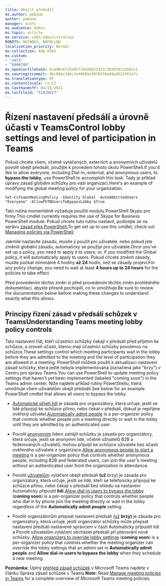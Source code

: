 ```yaml
---
title: Obejít předsálí
ms.author: pebaum
author: pebaum
manager: scotv
ms.audience: Admin
ms.topic: article
ms.service: o365-administration
ROBOTS: NOINDEX, NOFOLLOW
localization_priority: Normal
ms.collection: Adm_O365
ms.custom:
- "2673"
- "9000740"
ms.openlocfilehash: bcb40c6f15e957c0a59911322c3b28f03cd562c1
ms.sourcegitcommit: 8bc60ec34bc1e40685e3976576e04a2623f63a7c
ms.translationtype: MT
ms.contentlocale: cs-CZ
ms.lasthandoff: 04/15/2021
ms.locfileid: "51820027"
---
```

# <a name="control-lobby-settings-and-level-of-participation-in-teams"></a><span data-ttu-id="28155-102">Řízení nastavení předsálí a úrovně účasti v Teams</span><span class="sxs-lookup"><span data-stu-id="28155-102">Control lobby settings and level of participation in Teams</span></span>

<span data-ttu-id="28155-103">Pokud chcete všem, včetně vytáčených, externích a anonymních uživatelů povolit obejít předsálí, použijte k provedení tohoto úkolu PowerShell.</span><span class="sxs-lookup"><span data-stu-id="28155-103">If you'd like to allow everyone, including Dial-in, external, and anonymous users, to **bypass the lobby**, use PowerShell to accomplish this task.</span></span> <span data-ttu-id="28155-104">Tady je příklad úpravy zásad globální schůzky pro vaši organizaci.</span><span class="sxs-lookup"><span data-stu-id="28155-104">Here's an example of modifying the global meeting policy for your organization.</span></span>

`Set-CsTeamsMeetingPolicy -Identity Global -AutoAdmittedUsers "Everyone" -AllowPSTNUsersToBypassLobby $True`

<span data-ttu-id="28155-105">Tato rutina momentálně vyžaduje použití modulu PowerShell Skypu pro firmy.</span><span class="sxs-lookup"><span data-stu-id="28155-105">This cmdlet currently requires the use of Skype for Business PowerShell module.</span></span> <span data-ttu-id="28155-106">Pokud chcete tuto rutinu nastavit, podívejte se na správu [zásad přes PowerShell.](https://docs.microsoft.com/microsoftteams/teams-powershell-overview#managing-policies-via-powershell)</span><span class="sxs-lookup"><span data-stu-id="28155-106">To get set up to use this cmdlet, check out [Managing policies via PowerShell](https://docs.microsoft.com/microsoftteams/teams-powershell-overview#managing-policies-via-powershell).</span></span>

<span data-ttu-id="28155-107">Jakmile nastavíte zásadu, musíte ji použít pro uživatele. nebo pokud jste změnili globální zásadu, automaticky se použije pro uživatele.</span><span class="sxs-lookup"><span data-stu-id="28155-107">Once you’ve set up a policy, you need to apply it to users; or, if you modified the Global policy, it will automatically apply to users.</span></span> <span data-ttu-id="28155-108">Pokud chcete změnit zásady, musíte počkat minimálně 4 hodiny **až 24** hodin, než se zásady projeví.</span><span class="sxs-lookup"><span data-stu-id="28155-108">For any policy change, you need to wait at least **4 hours up to 24 hours** for the policies to take effect.</span></span> 

<span data-ttu-id="28155-109">Před provedením těchto změn si před provedením těchto změn prohlédněte dokumentaci, abyste přesně pochopili, co to umožňuje.</span><span class="sxs-lookup"><span data-stu-id="28155-109">Be sure to review the documentation below before making these changes to understand exactly what this allows.</span></span>


## <a name="understanding-teams-meeting-lobby-policy-controls"></a><span data-ttu-id="28155-110">Principy řízení zásad v předsálí schůzek v Teams</span><span class="sxs-lookup"><span data-stu-id="28155-110">Understanding Teams meeting lobby policy controls</span></span>

<span data-ttu-id="28155-111">Tato nastavení řídí, kteří účastníci schůzky čekají v předsálí před přijetím ke schůzce, a úroveň účasti, kterou mají účastníci schůzky povolenou na schůzce.</span><span class="sxs-lookup"><span data-stu-id="28155-111">These settings control which meeting participants wait in the lobby before they are admitted to the meeting and the level of participation they are allowed in a meeting.</span></span> <span data-ttu-id="28155-112">PowerShell můžete použít k aktualizaci nastavení zásad schůzky, která ještě nebyla implementovaná (označená jako "brzy") v Centru pro správu Teams.</span><span class="sxs-lookup"><span data-stu-id="28155-112">You can use PowerShell to update meeting policy settings that haven't yet been implemented (labeled "coming soon") in the Teams admin center.</span></span> <span data-ttu-id="28155-113">Níže najdete příklad rutiny PowerShellu, která umožňuje všem uživatelům obejít předsálí.</span><span class="sxs-lookup"><span data-stu-id="28155-113">See below for an example PowerShell cmdlet that allows all users to bypass the lobby.</span></span>

- <span data-ttu-id="28155-114">[Automatické přijetí lidí](https://docs.microsoft.com/microsoftteams/meeting-policies-in-teams#automatically-admit-people) je zásada pro organizátory, která určuje, jestli se lidé připojují ke schůzce přímo, nebo čekat v předsálí, dokud je nepřijme ověřený uživatel.</span><span class="sxs-lookup"><span data-stu-id="28155-114">[Automatically admit people](https://docs.microsoft.com/microsoftteams/meeting-policies-in-teams#automatically-admit-people) is a per-organizer policy that controls whether people join a meeting directly or wait in the lobby until they are admitted by an authenticated user.</span></span>

- <span data-ttu-id="28155-115">Povolit [anonymním](https://docs.microsoft.com/microsoftteams/meeting-policies-in-teams#allow-anonymous-people-to-start-a-meeting) lidem zahájit schůzku je zásada pro organizátory, která určuje, jestli se anonymní lidé, včetně uživatelů B2B a federovaných uživatelů, mohou připojit ke schůzce uživatele bez účasti ověřeného uživatele z organizace.</span><span class="sxs-lookup"><span data-stu-id="28155-115">[Allow anonymous people to start a meeting](https://docs.microsoft.com/microsoftteams/meeting-policies-in-teams#allow-anonymous-people-to-start-a-meeting) is a per-organizer policy that controls whether anonymous people, including B2B and federated users, can join the user's meeting without an authenticated user from the organization in attendance.</span></span>

- <span data-ttu-id="28155-116">Povolit [uživatelům](https://docs.microsoft.com/microsoftteams/meeting-policies-in-teams#allow-dial-in-users-to-bypass-the-lobby-coming-soon) vytáčení obejít předsálí **(už** brzy) je zásada pro organizátory, která určuje, jestli se lidé, kteří se telefonicky připojují ke schůzce přímo, nebo čekají v předsálí bez ohledu na nastavení Automaticky připustit **lidi.**</span><span class="sxs-lookup"><span data-stu-id="28155-116">[Allow dial-in users to bypass the lobby](https://docs.microsoft.com/microsoftteams/meeting-policies-in-teams#allow-dial-in-users-to-bypass-the-lobby-coming-soon) (**coming soon**) is a per-organizer policy that controls whether people who dial in by phone join the meeting directly or wait in the lobby regardless of the **Automatically admit people** setting.</span></span>

- <span data-ttu-id="28155-117">Povolit organizátorům přepsat nastavení předsálí [(už](https://docs.microsoft.com/microsoftteams/meeting-policies-in-teams#allow-organizers-to-override-lobby-settings-coming-soon) **brzy)** je zásada pro organizátory, která určuje, jestli  organizátor schůzky může přepsat nastavení předsálí nastavené správcem v části Automaticky připustit lidi a Povolit uživatelům vytáčení obcházet předsálí při plánování nové schůzky. </span><span class="sxs-lookup"><span data-stu-id="28155-117">[Allow organizers to override lobby settings](https://docs.microsoft.com/microsoftteams/meeting-policies-in-teams#allow-organizers-to-override-lobby-settings-coming-soon) (**coming soon**) is a per-organizer policy that controls whether the meeting organizer can override the lobby settings that an admin set in **Automatically admit people** and **Allow dial-in users to bypass the lobby** when they schedule a new meeting.</span></span>

<span data-ttu-id="28155-118">**Poznámka:** Úplný [přehled zásad schůzek](https://docs.microsoft.com/microsoftteams/meeting-policies-in-teams) v Microsoft Teams najdete v článku Správa zásad schůzek v Teams.</span><span class="sxs-lookup"><span data-stu-id="28155-118">**Note:** Read [Manage meeting policies in Teams](https://docs.microsoft.com/microsoftteams/meeting-policies-in-teams) for a complete overview of Microsoft Teams meeting policies.</span></span>
